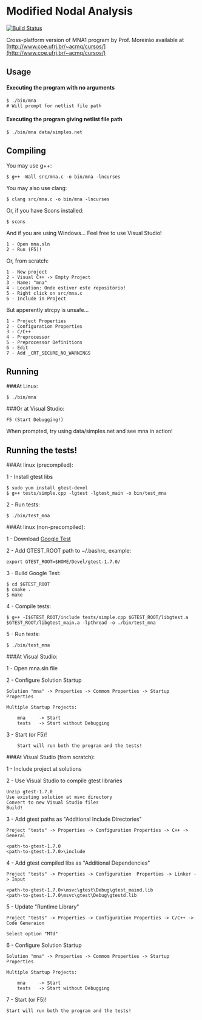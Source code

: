 Modified Nodal Analysis
=======================
[![Build Status](https://travis-ci.org/dhiana/mna.svg?branch=master)](https://travis-ci.org/dhiana/mna)

Cross-platform version of MNA1 program by Prof. Moreirão available at
[http://www.coe.ufrj.br/~acmq/cursos/](http://www.coe.ufrj.br/~acmq/cursos/)



Usage
-----

#### Executing the program with no arguments

    $ ./bin/mna
    # Will prompt for netlist file path

#### Executing the program giving netlist file path

    $ ./bin/mna data/simples.net

Compiling
---------

You may use g++:

    $ g++ -Wall src/mna.c -o bin/mna -lncurses

You may also use clang:

    $ clang src/mna.c -o bin/mna -lncurses

Or, if you have Scons installed:

    $ scons

And if you are using Windows... Feel free to use Visual Studio!

    1 - Open mna.sln
    2 - Run (F5)!

Or, from scratch:

    1 - New project
    2 - Visual C++ -> Empty Project
    3 - Name: "mna"
    4 - Location: Onde estiver este repositório!
    5 - Right click on src/mna.c
    6 - Include in Project

But apperently strcpy is unsafe...

    1 - Project Properties
    2 - Configuration Properties
    3 - C/C++
    4 - Preprocessor
    5 - Preprocessor Definitions
    6 - Edit
    7 - Add _CRT_SECURE_NO_WARNINGS

Running
-------

###At Linux:

    $ ./bin/mna

###Or at Visual Studio:

    F5 (Start Debugging!)

When prompted, try using data/simples.net and see mna in action!

Running the tests!
------------------

###At linux (precompiled):

1 - Install gtest libs

    $ sudo yum install gtest-devel
    $ g++ tests/simple.cpp -lgtest -lgtest_main -o bin/test_mna

2 - Run tests:

    $ ./bin/test_mna


###At linux (non-precompiled):

1 - Download [Google Test](https://googletest.googlecode.com/files/gtest-1.7.0.zip)

2 - Add GTEST_ROOT path to ~/.bashrc, example:

    export GTEST_ROOT=$HOME/Devel/gtest-1.7.0/

3 - Build Google Test:

    $ cd $GTEST_ROOT
    $ cmake .
    $ make

4 - Compile tests:

    $ g++ -I$GTEST_ROOT/include tests/simple.cpp $GTEST_ROOT/libgtest.a $GTEST_ROOT/libgtest_main.a -lpthread -o ./bin/test_mna

5 - Run tests:

    $ ./bin/test_mna


###At Visual Studio:

1 - Open mna.sln file

2 - Configure Solution Startup

    Solution "mna" -> Properties -> Commom Properties -> Startup Properties

    Multiple Startup Projects:

        mna     -> Start
        tests   -> Start without Debugging

3 - Start (or F5)!

        Start will run both the program and the tests!

###At Visual Studio (from scratch):

1 - Include project at solutions

2 - Use Visual Studio to compile gtest libraries

    Unzip gtest-1.7.0
    Use existing solution at msvc directory
    Convert to new Visual Studio files
    Build!

3 - Add gtest paths as "Additional Include Directories"

    Project "tests" -> Properties -> Configuration Properties -> C++ -> General

    <path-to-gtest-1.7.0
    <path-to-gtest-1.7.0>\include

4 - Add gtest compiled libs as "Additional Dependencies"

    Project "tests" -> Properties -> Configuration  Properties -> Linker -> Input

    <path-to-gtest-1.7.0>\msvc\gtest\Debug\gtest_maind.lib
    <path-to-gtest-1.7.0\msvc\gtest\Debug\gtestd.lib

5 - Update "Runtime Library"

    Project "tests" -> Properties -> Configuration Properties -> C/C++ -> Code Generaion

    Select option "MTd"

6 - Configure Solution Startup

    Solution "mna" -> Properties -> Commom Properties -> Startup Properties

    Multiple Startup Projects:

        mna     -> Start
        tests   -> Start without Debugging

7 - Start (or F5)!

    Start will run both the program and the tests!

